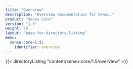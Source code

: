 ```yaml
---
title: "Overview"
description: "Overview documentation for Sensu."
product: "Sensu Core"
version: "1.5"
weight: 20
layout: "base-for-directory-listing"
menu:
  sensu-core-1.5:
    identifier: overview
---
```


{{< directoryListing "content/sensu-core/1.5/overview" >}}
